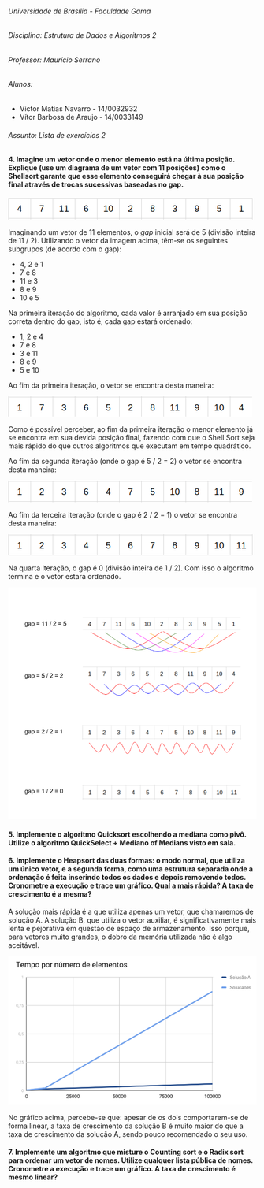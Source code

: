 ###### Universidade de Brasília - Faculdade Gama

###### Disciplina: Estrutura de Dados e Algoritmos 2

###### Professor: Maurício Serrano

###### Alunos:
  - Victor Matias Navarro - 14/0032932
  - Vítor Barbosa de Araujo - 14/0033149

###### Assunto: Lista de exercícios 2

#### 4. Imagine um vetor onde o menor elemento está na última posição. Explique (use um diagrama de um vetor com 11 posições) como o Shellsort garante que esse elemento conseguirá chegar à sua posição final através de trocas sucessivas baseadas no gap.

![imagem do vetor inicial](vetor-inicial.png)

Imaginando um vetor de 11 elementos, o *gap* inicial será de 5 (divisão inteira de 11 / 2). Utilizando o vetor da imagem acima, têm-se os seguintes subgrupos (de acordo com o gap):

* 4, 2 e 1
* 7 e 8
* 11 e 3
* 8 e 9
* 10 e 5

Na primeira iteração do algoritmo, cada valor é arranjado em sua posição correta dentro do gap, isto é, cada gap estará ordenado:

* 1, 2 e 4
* 7 e 8
* 3 e 11
* 8 e 9
* 5 e 10

Ao fim da primeira iteração, o vetor se encontra desta maneira:

![imagem do vetor depois da primeira iteração](fim-primeira-iteracao.png)

Como é possível perceber, ao fim da primeira iteração o menor elemento já se encontra em sua devida posição final, fazendo com que o Shell Sort seja mais rápido do que outros algoritmos que executam em tempo quadrático.

Ao fim da segunda iteração (onde o gap é 5 / 2 = 2) o vetor se encontra desta maneira:

![imagem do vetor depois da segunda iteração](fim-segunda-iteracao.png)

Ao fim da terceira iteração (onde o gap é 2 / 2 = 1) o vetor se encontra desta maneira:

![imagem do vetor depois da terceira iteração](fim-terceira-iteracao.png)

Na quarta iteração, o gap é 0 (divisão inteira de 1 / 2). Com isso o algoritmo termina e o vetor estará ordenado.

![diagrama](diagrama-questao-4.png)

#### 5. Implemente o algoritmo Quicksort escolhendo a mediana como pivô. Utilize o algoritmo QuickSelect + Mediano of Medians visto em sala.

#### 6. Implemente o Heapsort das duas formas: o modo normal, que utiliza um único vetor, e a segunda forma, como uma estrutura separada onde a ordenação é feita inserindo todos os dados e depois removendo todos. Cronometre a execução e trace um gráfico. Qual a mais rápida? A taxa de crescimento é a mesma?

A solução mais rápida é a que utiliza apenas um vetor, que chamaremos de solução A. A solução B, que utiliza o vetor auxiliar, é significativamente mais lenta e pejorativa em questão de espaço de armazenamento. Isso porque, para vetores muito grandes, o dobro da memória utilizada não é algo aceitável.

![gráfico de tempo por elementos das soluções](tempo-elemento.png)

No gráfico acima, percebe-se que: apesar de os dois comportarem-se de forma linear, a taxa de crescimento da solução B é muito maior do que a taxa de crescimento da solução A, sendo pouco recomendado o seu uso.

#### 7. Implemente um algoritmo que misture o Counting sort e o Radix sort para ordenar um vetor de nomes. Utilize qualquer lista pública de nomes. Cronometre a execução e trace um gráfico. A taxa de crescimento é mesmo linear?
